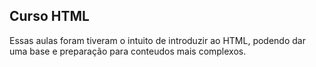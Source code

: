 ## Curso HTML 

Essas aulas foram tiveram o intuito de introduzir ao HTML, podendo dar uma base e preparação para conteudos mais complexos.